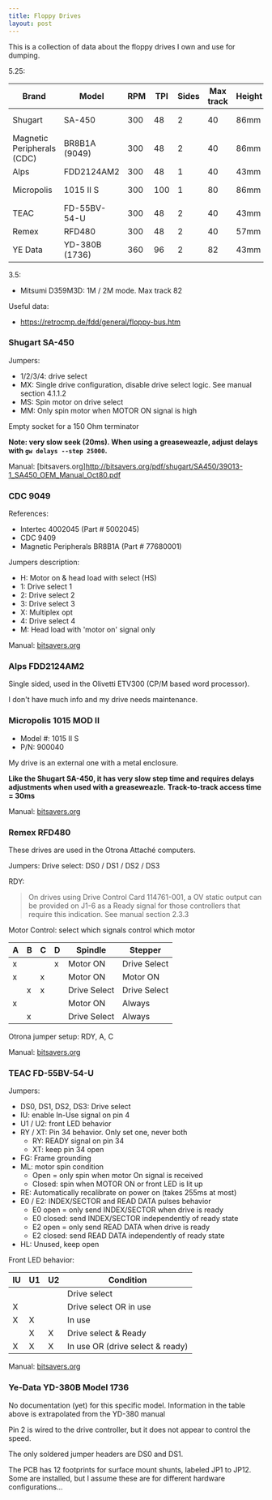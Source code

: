 ```yaml
---
title: Floppy Drives
layout: post
---
```


This is a collection of data about the floppy drives I own and use for dumping.

5.25:

<div class="table-wrapper" markdown="block">

| Brand                      | Model          | RPM | TPI | Sides | Max track | Height | Pin 2     | Pin 4  | Pin 34 |
| -------------------------- | -------------- | --- | --- | ----- |---------- | ------ | --------- | ------ | ------ |
| Shugart                    | SA-450         | 300 | 48  | 2     |  40       | 86mm   |   -       | In Use |   -    |
| Magnetic Peripherals (CDC) | BR8B1A (9049)  | 300 | 48  | 2     |  40       | 86mm   |   -       | In Use |   -    |
| Alps                       | FDD2124AM2     | 300 | 48  | 1     |  40       | 43mm   |   ?       |   ?    |   ?    |
| Micropolis                 | 1015 II S      | 300 | 100 | 1     |  80       | 86mm   | Head Load | Ready  |  DS4   |
| TEAC                       | FD-55BV-54-U   | 300 | 48  | 2     |  40       | 43mm   |   -       | In Use | Ready  |
| Remex                      | RFD480         | 300 | 48  | 2     |  40       | 57mm   |   -       |   -    | Ready  |
| YE Data                    | YD-380B (1736) | 360 | 96  | 2     |  82       | 43mm   |   ?       | In Use | Ready  |

</div>

3.5:
* Mitsumi D359M3D: 1M / 2M mode. Max track 82

Useful data:
* <https://retrocmp.de/fdd/general/floppy-bus.htm>

### Shugart SA-450

Jumpers:
* 1/2/3/4: drive select
* MX: Single drive configuration, disable drive select logic. See manual section 4.1.1.2
* MS: Spin motor on drive select
* MM: Only spin motor when MOTOR ON signal is high

Empty socket for a 150 Ohm terminator

**Note: very slow seek (20ms). When using a greaseweazle, adjust delays with `gw delays --step 25000`.**

Manual: [bitsavers.org]<http://bitsavers.org/pdf/shugart/SA450/39013-1_SA450_OEM_Manual_Oct80.pdf>

### CDC 9049

References:
* Intertec 4002045 (Part # 5002045)
* CDC 9409
* Magnetic Peripherals BR8B1A (Part # 77680001)

Jumpers description:
* H: Motor on & head load with select (HS)
* 1: Drive select 1
* 2: Drive select 2
* 3: Drive select 3
* X: Multiplex opt
* 4: Drive select 4
* M: Head load with 'motor on' signal only

Manual: [bitsavers.org](https://bitsavers.org/pdf/cdc/discs/floppy/77653379_Flexible_Disk_Drive_Model_9409_Product_Specification_Dec80.pdf)

### Alps FDD2124AM2

Single sided, used in the Olivetti ETV300 (CP/M based word processor).

I don't have much info and my drive needs maintenance.

### Micropolis 1015 MOD II

* Model #: 1015 II S
* P/N: 900040

My drive is an external one with a metal enclosure.

**Like the Shugart SA-450, it has very slow step time and requires delays adjustments when used with a greaseweazle.**
**Track-to-track access time = 30ms**

Manual: [bitsavers.org](http://www.bitsavers.org/pdf/micropolis/102001A_Micropolis_1015_1016_Maintenance_Manual_Dec79.pdf)

### Remex RFD480

These drives are used in the Otrona Attaché computers.

Jumpers:
Drive select: DS0 / DS1 / DS2 / DS3

RDY:
> On drives using Drive Control Card 114761-001, a OV static output can be provided on J1-6 as a Ready signal for those controllers that require this indication.
See manual section 2.3.3

Motor Control: select which signals control which motor

| A | B | C | D | Spindle      | Stepper      |
| - | - | - | - | ------------ | ------------ |
| x |   |   | x | Motor ON     | Drive Select |
| x |   | x |   | Motor ON     | Motor ON     |
|   | x | x |   | Drive Select | Drive Select |
| x |   |   |   | Motor ON     | Always       |
|   | x |   |   | Drive Select | Always       |

Otrona jumper setup: RDY, A, C

Manual: [bitsavers.org](http://bitsavers.org/pdf/remex/floppy/Remex_RFD480_RFD960_Product_Reference_Manual.pdf)

### TEAC FD-55BV-54-U

Jumpers:
- DS0, DS1, DS2, DS3: Drive select
- IU: enable In-Use signal on pin 4
- U1 / U2: front LED behavior
- RY / XT: Pin 34 behavior. Only set one, never both
  - RY: READY signal on pin 34
  - XT: keep pin 34 open
- FG: Frame grounding
- ML: motor spin condition
  - Open = only spin when motor On signal is received
  - Closed: spin when MOTOR ON or front LED is lit up
- RE: Automatically recalibrate on power on (takes 255ms at most)
- E0 / E2: INDEX/SECTOR and READ DATA pulses behavior
  - E0 open = only send INDEX/SECTOR when drive is ready
  - E0 closed: send INDEX/SECTOR independently of ready state
  - E2 open = only send READ DATA when drive is ready
  - E2 closed: send READ DATA independently of ready state
- HL: Unused, keep open

Front LED behavior:

| IU | U1 | U2 | Condition                        |
| -- | -- | -- | -------------------------------- |
|    |    |    | Drive select                     |
|  X |    |    | Drive select OR in use           |
|  X |  X |    | In use                           |
|    |  X |  X | Drive select & Ready             |
|  X |  X |  X | In use OR (drive select & ready) |

Manual: [bitsavers.org](http://bitsavers.org/pdf/teac/FD-55BV_Specification.pdf)

### Ye-Data YD-380B Model 1736

No documentation (yet) for this specific model. Information in the table above is extrapolated from the YD-380 manual

Pin 2 is wired to the drive controller, but it does not appear to control the speed.

The only soldered jumper headers are DS0 and DS1.

The PCB has 12 footprints for surface mount shunts, labeled JP1 to JP12.
Some are installed, but I assume these are for different hardware configurations...
